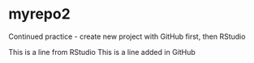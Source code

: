 # myrepo2
Continued practice - create new project with GitHub first, then RStudio

This is a line from RStudio
This is a line added in GitHub
